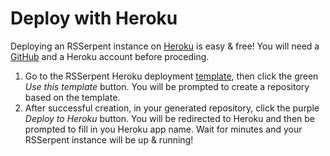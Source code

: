 # Deploy with Heroku

Deploying an RSSerpent instance on [Heroku](https://www.heroku.com/) is easy & free! You will need a [GitHub](https://github.com/) and a Heroku account before proceding.

1. Go to the RSSerpent Heroku deployment [template](https://github.com/RSSerpent/rsserpent-deploy-heroku), then click the green *Use this template* button. You will be prompted to create a repository based on the template.
2. After successful creation, in your generated repository, click the purple *Deploy to Heroku* button. You will be redirected to Heroku and then be prompted to fill in you Heroku app name. Wait for minutes and your RSSerpent instance will be up & running!
